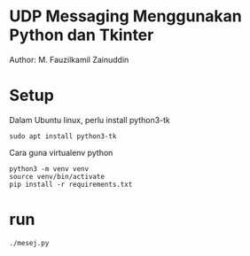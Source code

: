 # UDP Messaging Menggunakan Python dan Tkinter

Author: M. Fauzilkamil Zainuddin


# Setup

Dalam Ubuntu linux, perlu install python3-tk

```
sudo apt install python3-tk
```

Cara guna virtualenv python
```
python3 -m venv venv
source venv/bin/activate
pip install -r requirements.txt
```

# run

```
./mesej.py
```
